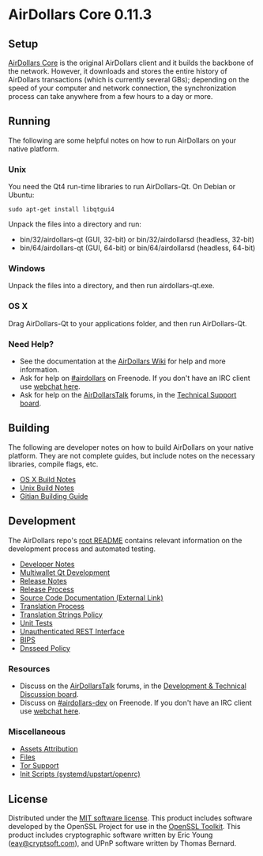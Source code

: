 AirDollars Core 0.11.3
=====================

Setup
---------------------
[AirDollars Core](http://airdollars.org/en/download) is the original AirDollars client and it builds the backbone of the network. However, it downloads and stores the entire history of AirDollars transactions (which is currently several GBs); depending on the speed of your computer and network connection, the synchronization process can take anywhere from a few hours to a day or more.

Running
---------------------
The following are some helpful notes on how to run AirDollars on your native platform.

### Unix

You need the Qt4 run-time libraries to run AirDollars-Qt. On Debian or Ubuntu:

	sudo apt-get install libqtgui4

Unpack the files into a directory and run:

- bin/32/airdollars-qt (GUI, 32-bit) or bin/32/airdollarsd (headless, 32-bit)
- bin/64/airdollars-qt (GUI, 64-bit) or bin/64/airdollarsd (headless, 64-bit)



### Windows

Unpack the files into a directory, and then run airdollars-qt.exe.

### OS X

Drag AirDollars-Qt to your applications folder, and then run AirDollars-Qt.

### Need Help?

* See the documentation at the [AirDollars Wiki](https://en.airdollars.it/wiki/Main_Page)
for help and more information.
* Ask for help on [#airdollars](http://webchat.freenode.net?channels=airdollars) on Freenode. If you don't have an IRC client use [webchat here](http://webchat.freenode.net?channels=airdollars).
* Ask for help on the [AirDollarsTalk](https://airdollarstalk.org/) forums, in the [Technical Support board](https://airdollarstalk.org/index.php?board=4.0).

Building
---------------------
The following are developer notes on how to build AirDollars on your native platform. They are not complete guides, but include notes on the necessary libraries, compile flags, etc.

- [OS X Build Notes](build-osx.md)
- [Unix Build Notes](build-unix.md)
- [Gitian Building Guide](gitian-building.md)

Development
---------------------
The AirDollars repo's [root README](https://github.com/airdollars/airdollars/blob/master/README.md) contains relevant information on the development process and automated testing.

- [Developer Notes](developer-notes.md)
- [Multiwallet Qt Development](multiwallet-qt.md)
- [Release Notes](release-notes.md)
- [Release Process](release-process.md)
- [Source Code Documentation (External Link)](https://dev.visucore.com/airdollars/doxygen/)
- [Translation Process](translation_process.md)
- [Translation Strings Policy](translation_strings_policy.md)
- [Unit Tests](unit-tests.md)
- [Unauthenticated REST Interface](REST-interface.md)
- [BIPS](bips.md)
- [Dnsseed Policy](dnsseed-policy.md)

### Resources
* Discuss on the [AirDollarsTalk](https://airdollarstalk.org/) forums, in the [Development & Technical Discussion board](https://airdollarstalk.org/index.php?board=6.0).
* Discuss on [#airdollars-dev](http://webchat.freenode.net/?channels=airdollars) on Freenode. If you don't have an IRC client use [webchat here](http://webchat.freenode.net/?channels=airdollars-dev).

### Miscellaneous
- [Assets Attribution](assets-attribution.md)
- [Files](files.md)
- [Tor Support](tor.md)
- [Init Scripts (systemd/upstart/openrc)](init.md)

License
---------------------
Distributed under the [MIT software license](http://www.opensource.org/licenses/mit-license.php).
This product includes software developed by the OpenSSL Project for use in the [OpenSSL Toolkit](https://www.openssl.org/). This product includes
cryptographic software written by Eric Young ([eay@cryptsoft.com](mailto:eay@cryptsoft.com)), and UPnP software written by Thomas Bernard.

